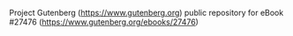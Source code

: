 Project Gutenberg (https://www.gutenberg.org) public repository for eBook #27476 (https://www.gutenberg.org/ebooks/27476)
